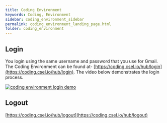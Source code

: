 ```yaml
---
title: Coding Environment
keywords: Coding, Environment
sidebar: coding_environment_sidebar
permalink: coding_environment_landing_page.html
folder: coding_environment
---
```


## Login

You login using the same username and password that you use for Gmail. The Coding Environment can be found at- [https://coding.csel.io/hub/login](https://coding.csel.io/hub/login). The video below demonstrates the login process.

[![coding environment login demo](https://img.youtube.com/vi/-uq5cuKA97A/0.jpg)](https://www.youtube.com/watch?v=-uq5cuKA97A)


## Logout

[https://coding.csel.io/hub/logout](https://coding.csel.io/hub/logout)
